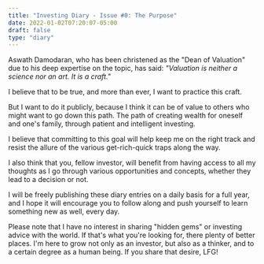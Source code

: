 ```yaml
---
title: "Investing Diary - Issue #0: The Purpose"
date: 2022-01-02T07:20:07-05:00
draft: false
type: "diary"
---
```


Aswath Damodaran, who has been christened as the "Dean of Valuation" due to his deep expertise on the topic, has said: _"Valuation is neither a science nor an art. It is a craft."_ 

I believe that to be true, and more than ever, I want to practice this craft.

But I want to do it publicly, because I think it can be of value to others who might want to go down this path. The path of creating wealth for oneself and one's family, through patient and intelligent investing.

I believe that committing to this goal will help keep me on the right track and resist the allure of the various get-rich-quick traps along the way.

I also think that you, fellow investor, will benefit from having access to all my thoughts as I go through various opportunities and concepts, whether they lead to a decision or not.

I will be freely publishing these diary entries on a daily basis for a full year, and I hope it will encourage you to follow along and push yourself to learn something new as well, every day.

Please note that I have no interest in sharing "hidden gems" or investing advice with the world. If that's what you're looking for, there plenty of better places. I'm here to grow not only as an investor, but also as a thinker, and to a certain degree as a human being. If you share that desire, LFG!

